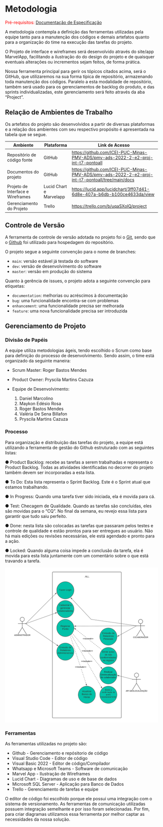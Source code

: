 
# Metodologia

<span style="color:red">Pré-requisitos: <a href="2-Especificação do Projeto.md"> Documentação de Especificação</a></span>

A metodologia contempla a definição das ferramentas utilizadas pela equipe tanto para a manutenção dos códigos e demais artefatos quanto para a organização do time na execução das tarefas do projeto.



O Projeto de interface e wireframes será desenvolvido através do site/app MarvelApp, facilitando a ilustração do do design do projeto e de quaisquer eventuais alterações ou incrementos sejam feitos, de forma prática.

Nossa ferramenta principal para gerir os tópicos citados acima, será o GitHub, que utilizaremos na sua forma típica de repositório, armazenando toda manutenção dos códigos. Paralelo a esta modalidade de repositório, também será usado para os gerenciamentos de backlog do produto, e das sprints individualizadas, este gerenciamento será feito através da aba “Project”.

## Relação de Ambientes de Trabalho

Os artefatos do projeto são desenvolvidos a partir de diversas plataformas e a relação dos ambientes com seu respectivo propósito é apresentada na tabela que se segue.

| Ambiente | Plataforma | Link de Acesso |
--------- | ---------- |  -------------  |
| Repositório de código fonte | GitHub | https://github.com/ICEI-PUC-Minas-PMV-ADS/pmv-ads-2022-2-e2-proj-int-t7-pontoall   |
| Documentos do projeto | GitHub | https://github.com/ICEI-PUC-Minas-PMV-ADS/pmv-ads-2022-2-e2-proj-int-t7-pontoall/tree/main/docs |
| Projeto de Interface e  Wireframes  | Lucid Chart e Marvelapp | https://lucid.app/lucidchart/3ff07d41-6d8e-407a-b6db-b100ce4633da/view |    |
| Gerenciamento do Projeto | Trello | https://trello.com/b/uqaSXolQ/project |

## Controle de Versão

A ferramenta de controle de versão adotada no projeto foi o
[Git](https://git-scm.com/), sendo que o [Github](https://github.com)
foi utilizado para hospedagem do repositório.

O projeto segue a seguinte convenção para o nome de branches:

- `main`: versão estável já testada do software
- `dev`: versão de desenvolvimento do software
- `master`: versão em produção do sistema

Quanto à gerência de issues, o projeto adota a seguinte convenção para etiquetas:

- `documentation`: melhorias ou acréscimos à documentação
- `bug`: uma funcionalidade encontra-se com problemas
- `enhancement`: uma funcionalidade precisa ser melhorada
- `feature`: uma nova funcionalidade precisa ser introduzida





## Gerenciamento de Projeto

### Divisão de Papéis

A equipe utiliza metodologias ágeis, tendo escolhido o Scrum como base para definição do processo de desenvolvimento.
Sendo assim, o time está organizado da seguinte maneira:

- Scrum Master: Roger Bastos Mendes

- Product Owner: Pryscila Martins Cazuza

- Equipe de Desenvolvimento:
    1. Daniel Marcolino
    2. Maykon Edésio Rosa
    3. Roger Bastos Mendes
    4. Valéria De Sena Billafon
    5. Pryscila Martins Cazuza



### Processo

Para organização e distribuição das tarefas do projeto, a equipe está utilizando a ferramenta de gestão do Github estruturado com as seguintes listas:

● Product Backlog:  recebe  as  tarefas  a  serem  trabalhadas  e  representa  o  Product  Backlog. 
Todas as atividades identificadas no decorrer do projeto também devem ser 
incorporadas a esta lista.

● To Do:  Esta  lista  representa  o  Sprint  Backlog.  Este  é  o  Sprint  atual  que  estamos 
trabalhando.

● In Progress: Quando uma tarefa tiver sido iniciada, ela é movida para cá.

● Test: Checagem de Qualidade. Quando as tarefas são concluídas, eles são movidas 
para  o  “CQ”.  No  final  da  semana,  eu  revejo  essa  lista  para  garantir  que  tudo  saiu 
perfeito.

● Done: nesta lista são colocadas as tarefas que passaram pelos testes e controle de 
qualidade  e  estão  prontos  para  ser  entregues  ao  usuário.  Não  há  mais  edições  ou 
revisões necessárias, ele está agendado e pronto para a ação.

● Locked: Quando alguma coisa impede a conclusão da tarefa, ela é movida para esta 
lista juntamente com um comentário sobre o que está travando a tarefa.



![Diagrama UML](https://github.com/ICEI-PUC-Minas-PMV-ADS/pmv-ads-2022-2-e2-proj-int-t7-pontoall/blob/7191b65b451c009743a0b2a352f1af4d62d5a2b5/docs/img/diagrama.jpeg)

### Ferramentas

As ferramentas utilizadas no projeto são:

- Github - Gerenciamento e repósitorio de código
- Visual Studio Code - Editor de código
- Visual Basic 2022 - Editor de código/Compilador
- Whatsapp e Microsoft Teams - Software de comunicação
- Marvel App - Ilustração de Wireframes
- Lucid Chart -  Diagramas de uso e de base de dados
- Microsoft SQL Server - Aplicação para Banco de Dados
- Trello - Gerenciamento de tarefas e equipe

O editor de código foi escolhido porque ele possui uma integração com o sistema de versionamento. As ferramentas de comunicação utilizadas possuem
integração semelhante e por isso foram selecionadas. Por fim, para criar diagramas utilizamos essa ferramenta por melhor captar as necessidades da nossa solução.

